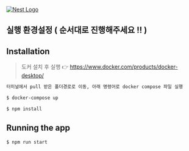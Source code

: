 <p>
  <a href="https://www.maumlab.co.kr/" target="blank"><img src="https://pds.saramin.co.kr/company/logo/202112/17/r491ac_33li-gdlilb_logo.jpg" style="background-color:white" alt="Nest Logo" /></a>
</p>

## 실행 환경설정 ( 순서대로 진행해주세요 ‼️ )

## Installation
> 도커 설치 후 실행 👉 https://www.docker.com/products/docker-desktop/
```html
터미널에서 pull 받은 폴더경로로 이동, 아래 명령어로 docker compose 파일 실행
```
```bash
$ docker-compose up
```
```bash
$ npm install
```

## Running the app
```bash
$ npm run start
```



